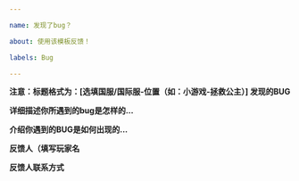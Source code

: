 ```yaml
---

name: 发现了bug？

about: 使用该模板反馈！

labels: Bug

---
```


**注意：标题格式为：[选填国服/国际服-位置（如：小游戏-拯救公主）] 发现的BUG**

**详细描述你所遇到的bug是怎样的...**



**介绍你遇到的BUG是如何出现的...**


**反馈人（填写玩家名**

**反馈人联系方式**
